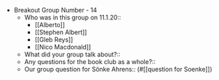 - Breakout Group Number - 14
    - Who was in this group on 11.1.20::
        - [[Alberto]]
        - [[Stephen Albert]]
        - [[Gleb Reys]]
        - [[Nico Macdonald]]
    - What did your group talk about?::
    - Any questions for the book club as a whole?::
    - Our group question for Sönke Ahrens::
(#[[question for Soenke]])
